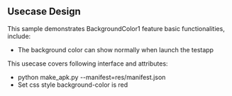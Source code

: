 ## Usecase Design

This sample demonstrates BackgroundColor1 feature basic functionalities, include:

* The background color can show normally when launch the testapp

This usecase covers following interface and attributes:

* python make_apk.py --manifest=res/manifest.json
* Set css style background-color is red
